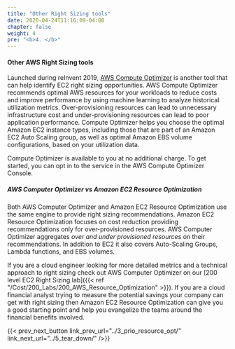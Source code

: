 ```yaml
---
title: "Other Right Sizing tools"
date: 2020-04-24T11:16:09-04:00
chapter: false
weight: 4
pre: "<b>4. </b>"
---
```


#### Other AWS Right Sizing tools


Launched during reInvent 2019, [AWS Compute Optimizer](http://aws.amazon.com/compute-optimizer/) is another tool that can help identify EC2 right sizing opportunities. AWS Compute Optimizer recommends optimal AWS resources for your workloads to reduce costs and improve performance by using machine learning to analyze historical utilization metrics. Over-provisioning resources can lead to unnecessary infrastructure cost and under-provisioning resources can lead to poor application performance. Compute Optimizer helps you choose the optimal Amazon EC2 instance types, including those that are part of an Amazon EC2 Auto Scaling group, as well as optimal Amazon EBS volume configurations, based on your utilization data.

Compute Optimizer is available to you at no additional charge. To get started, you can opt in to the service in the AWS Compute Optimizer Console.

##### AWS Computer Optimizer vs Amazon EC2 Resource Optimization

Both AWS Computer Optimizer and Amazon EC2 Resource Optimization use the same engine to provide right sizing recommendations. Amazon EC2 Resource Optimization focuses on cost reduction providing recommendations only for over-provisioned resources. AWS Computer Optimizer aggregates *over and under provisioned resources* on their recommendations. In addition to EC2 it also covers Auto-Scaling Groups, Lambda functions, and EBS volumes.

If you are a cloud engineer looking for more detailed metrics and a technical approach to right sizing check out AWS Computer Optimizer on our [200 level EC2 Right Sizing lab]({{< ref "/Cost/200_Labs/200_AWS_Resource_Optimization" >}}). If you are a cloud financial analyst trying to measure the potential savings your company can get with right sizing then Amazon EC2 Resource Optimization can give you a good starting point and help you evangelize the teams around the financial benefits involved.

{{< prev_next_button link_prev_url="../3_prio_resource_opt/" link_next_url="../5_tear_down/" />}}
